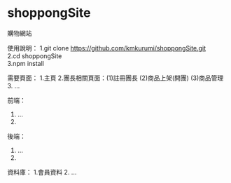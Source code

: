 # shoppongSite
購物網站

使用說明： 
1.git clone https://github.com/kmkurumi/shoppongSite.git  
2.cd shoppongSite  
3.npm install 


需要頁面： 
1.主頁 
2.團長相關頁面：(1)註冊團長 (2)商品上架(開團) (3)商品管理  
3. ... 
 

前端： 
1. ... 
2. 

後端：  
1. ...
2. 

資料庫：
1.會員資料
2. ...
 

